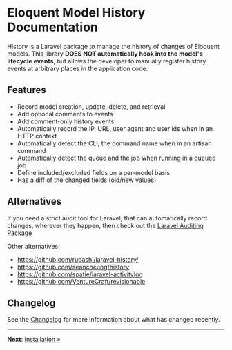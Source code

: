 # Eloquent Model History Documentation

History is a Laravel package to manage the history of changes of Eloquent models.
This library **DOES NOT automatically hook into the model's lifecycle events**, but
allows the developer to manually register history events at arbitrary places
in the application code.

## Features

- Record model creation, update, delete, and retrieval
- Add optional comments to events
- Add comment-only history events
- Automatically record the IP, URL, user agent and user ids when in an HTTP context
- Automatically detect the CLI, the command name when in an artisan command
- Automatically detect the queue and the job when running in a queued job
- Define included/excluded fields on a per-model basis
- Has a diff of the changed fields (old/new values)

## Alternatives

If you need a strict audit tool for Laravel, that can automatically record changes, wherever they happen,
then check out the [Laravel Auditing Package](https://laravel-auditing.com/)

Other alternatives:
- https://github.com/rudashi/laravel-history/
- https://github.com/seancheung/history
- https://github.com/spatie/laravel-activitylog
- https://github.com/VentureCraft/revisionable

## Changelog

See the [Changelog](https://github.com/artkonekt/history/blob/master/Changelog.md) for more information about what has changed recently.

---

**Next**: [Installation &raquo;](installation.md)
